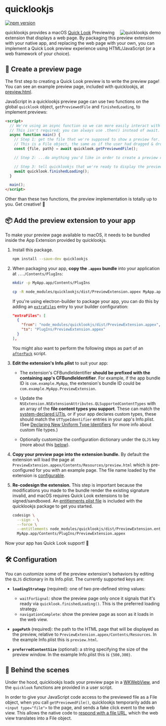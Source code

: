 # quicklookjs

[![npm version](https://img.shields.io/npm/v/quicklookjs)](https://www.npmjs.com/package/quicklookjs)

<img align="right" alt="quicklookjs demo" src="https://user-images.githubusercontent.com/14237/121449575-cb86f080-c935-11eb-9a45-b5837d517616.gif">

quicklookjs provides a macOS [Quick Look](https://developer.apple.com/documentation/quicklook) Previewing extension that displays a web page. By packaging this preview extension with your native app, and replacing the web page with your own, you can implement a Quick Look preview experience using HTML/JavaScript (or a web framework of your choice).

## 📝 Create a preview page

The first step to creating a Quick Look preview is to write the preview page! You can see an example preview page, included with quicklookjs, at [preview.html](PreviewExtension/preview.html).

JavaScript in a quicklookjs preview page can use two functions on the global `quicklook` object, `getPreviewedFile` and `finishedLoading`, to implement previews:

```html
<script>
  // We're using an async function so we can more easily interact with Promises returned by quicklookjs.
  // This isn't required; you can always use .then() instead of await.
  async function main() {
    // Step 1: get the file that we're supposed to show a preview for.
    // This is a File object, the same as if the user had dragged & dropped the file into your page.
    const {file, path} = await quicklook.getPreviewedFile();

    // Step 2: ...do anything you'd like in order to create a preview of the file!

    // Step 3: tell quicklookjs that we're ready to display the preview.
    await quicklook.finishedLoading();
  }

  main();
</script>
```

Other than these two functions, the preview implementation is totally up to you. Get creative! 🎨

## 📦 Add the preview extension to your app

To make your preview page available to macOS, it needs to be bundled inside the App Extension provided by quicklookjs.

1. Install this package.

   ```sh
   npm install --save-dev quicklookjs
   ```

1. When packaging your app, **copy the `.appex` bundle** into your application at `.../Contents/PlugIns`:

   ```sh
   mkdir -p MyApp.app/Contents/PlugIns

   cp -R node_modules/quicklookjs/dist/PreviewExtension.appex MyApp.app/Contents/PlugIns/PreviewExtension.appex
   ```

   If you're using electron-builder to package your app, you can do this by adding an [`extraFiles`](https://www.electron.build/configuration/contents#extrafiles) entry to your builder configuration:

   ```json
   "extraFiles": [
     {
       "from": "node_modules/quicklookjs/dist/PreviewExtension.appex",
       "to": "PlugIns/PreviewExtension.appex"
     }
   ],
   ```

   You might also want to perform the following steps as part of an [`afterPack`](https://www.electron.build/configuration/configuration#afterpack) script.

1. **Edit the extension's Info.plist** to suit your app:

   - The extension's CFBundleIdentifier **should be prefixed with the containing app's CFBundleIdentifier**. For example, if the app bundle ID is `com.example.MyApp`, the extension's bundle ID could be `com.example.MyApp.PreviewExtension`.

   - Update the `NSExtension.NSExtensionAttributes.QLSupportedContentTypes` with an array of the **file content types you support**. These can match the [system-declared UTIs](https://developer.apple.com/library/archive/documentation/Miscellaneous/Reference/UTIRef/Articles/System-DeclaredUniformTypeIdentifiers.html#//apple_ref/doc/uid/TP40009259-SW1), or if your app declares custom types, these should match the `UTTypeIdentifier` entries in your app's Info.plist. (See [Declaring New Uniform Type Identifiers](https://developer.apple.com/library/archive/documentation/FileManagement/Conceptual/understanding_utis/understand_utis_declare/understand_utis_declare.html) for more info about custom file types.)

   - Optionally customize the configuration dictionary under the `QLJS` key (more about this [below](#-configuration)).

1. **Copy your preview page into the extension bundle.** By default the extension will load the page at `PreviewExtension.appex/Contents/Resources/preview.html` which is pre-configured for you with an example page. The file name loaded by the extension is [configurable](#-configuration).

1. **Re-codesign the extension.** This step is important because the modifications you made to the bundle render the existing signature invalid, and macOS requires Quick Look extensions to be signed/sandboxed. An [entitlements plist file](https://developer.apple.com/documentation/security/app_sandbox) is included with the quicklookjs package to get you started.

   ```sh
   codesign \
     --sign - \
     --force \
     --entitlements node_modules/quicklookjs/dist/PreviewExtension.entitlements \
     MyApp.app/Contents/PlugIns/PreviewExtension.appex
   ```

Now your app has Quick Look support! 🎉

## 🛠 Configuration

You can customize some of the preview extension's behaviors by editing the `QLJS` dictionary in its Info.plist. The currently supported keys are:

- **`loadingStrategy`** (required): one of two pre-defined string values:

  - `waitForSignal`: show the preview page only once it signals that it's ready via `quicklook.finishedLoading()`. This is the preferred loading strategy.
  - `navigationComplete`: show the preview page as soon as it loads in the web view.

- **`pagePath`** (required): the path to the HTML page that will be displayed as the preview, relative to `PreviewExtension.appex/Contents/Resources`. In the example Info.plist this is `preview.html`.

- **`preferredContentSize`** (optional): a string specifying the size of the preview window. In the example Info.plist this is `{500,300}`.

## 🧠 Behind the scenes

Under the hood, quicklookjs loads your preview page in a [WKWebView](https://developer.apple.com/documentation/webkit/wkwebview), and the `quicklook` functions are provided in a user script.

In order to give your JavaScript code access to the previewed file as a File object, when you call `getPreviewedFile()`, quicklookjs temporarily adds an `<input type="file">` to the page, and sends a fake click event to the web view. This allows the native code to [respond with a file URL](https://developer.apple.com/documentation/webkit/wkuidelegate/1641952-webview), which the web view translates into a File object.
